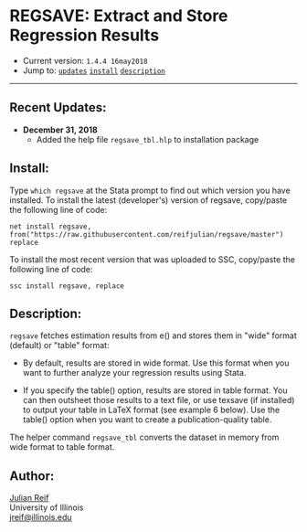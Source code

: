 # REGSAVE: Extract and Store Regression Results

- Current version: `1.4.4 16may2018`
- Jump to: [`updates`](#recent-updates) [`install`](#install) [`description`](#description)

-----------

## Recent Updates:

* **December 31, 2018**
  - Added the help file `regsave_tbl.hlp` to installation package

## Install:

Type `which regsave` at the Stata prompt to find out which version you have installed. To install the latest (developer's) version of regsave, copy/paste the following line of code:

```
net install regsave, from("https://raw.githubusercontent.com/reifjulian/regsave/master") replace
```

To install the most recent version that was uploaded to SSC, copy/paste the following line of code:
```
ssc install regsave, replace
```

## Description: 

`regsave` fetches estimation results from e() and stores them in "wide" format (default) or "table" format:

- By default, results are stored in wide format. Use this format when you want to further analyze your regression results using Stata.

- If you specify the table() option, results are stored in table format.  You can then outsheet those results to a text file, or use texsave (if installed) to output your table in LaTeX format (see example 6 below). Use the table() option when you want to create a publication-quality table.

The helper command `regsave_tbl` converts the dataset in memory from wide format to table format.

## Author:

[Julian Reif](http://www.julianreif.com)
<br>University of Illinois
<br>jreif@illinois.edu
